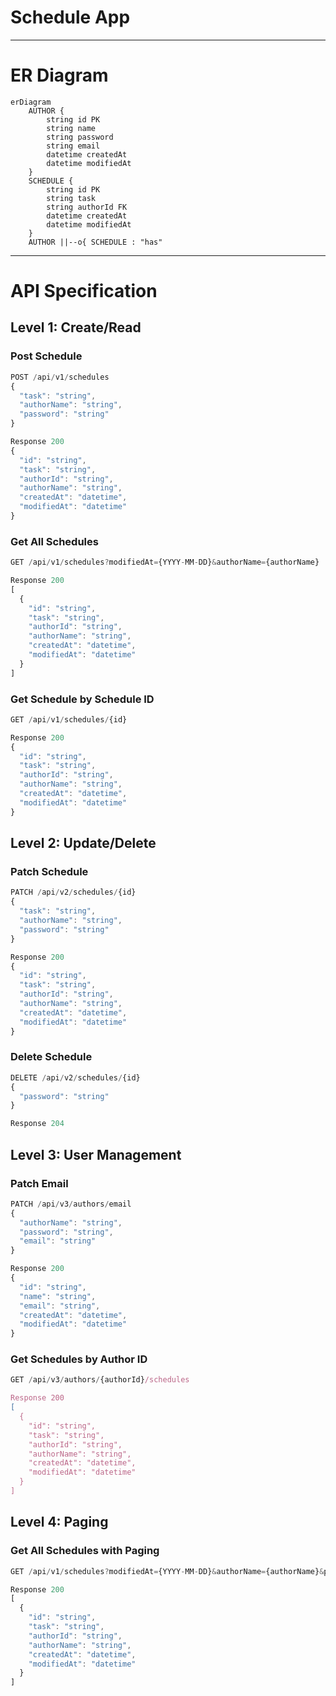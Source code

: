 
# Schedule App

---
# ER Diagram

```mermaid
erDiagram
    AUTHOR {
        string id PK
        string name
        string password
        string email
        datetime createdAt
        datetime modifiedAt
    }
    SCHEDULE {
        string id PK
        string task
        string authorId FK
        datetime createdAt
        datetime modifiedAt
    }
    AUTHOR ||--o{ SCHEDULE : "has"
```
---
# API Specification

## Level 1: Create/Read
### Post Schedule
```javascript
POST /api/v1/schedules
{
  "task": "string",
  "authorName": "string",
  "password": "string"
}

Response 200
{
  "id": "string",
  "task": "string",
  "authorId": "string",
  "authorName": "string",
  "createdAt": "datetime",
  "modifiedAt": "datetime"
}
```

### Get All Schedules
```javascript
GET /api/v1/schedules?modifiedAt={YYYY-MM-DD}&authorName={authorName}

Response 200
[
  {
    "id": "string",
    "task": "string",
    "authorId": "string", 
    "authorName": "string",
    "createdAt": "datetime",
    "modifiedAt": "datetime"
  }
]
```

### Get Schedule by Schedule ID
```javascript
GET /api/v1/schedules/{id}

Response 200
{
  "id": "string",
  "task": "string",
  "authorId": "string",
  "authorName": "string",
  "createdAt": "datetime", 
  "modifiedAt": "datetime"
}
```

## Level 2: Update/Delete
### Patch Schedule
```javascript
PATCH /api/v2/schedules/{id}
{
  "task": "string",
  "authorName": "string",
  "password": "string"
}

Response 200
{
  "id": "string",
  "task": "string",
  "authorId": "string",
  "authorName": "string",
  "createdAt": "datetime",
  "modifiedAt": "datetime"
}
```

### Delete Schedule
```javascript
DELETE /api/v2/schedules/{id}
{
  "password": "string"
}

Response 204
```

## Level 3: User Management
### Patch Email
```javascript
PATCH /api/v3/authors/email
{
  "authorName": "string",
  "password": "string",
  "email": "string"
}

Response 200
{
  "id": "string",
  "name": "string",
  "email": "string",
  "createdAt": "datetime",
  "modifiedAt": "datetime"
}
```

### Get Schedules by Author ID
```javascript
GET /api/v3/authors/{authorId}/schedules

Response 200
[
  {
    "id": "string",
    "task": "string",
    "authorId": "string",
    "authorName": "string",
    "createdAt": "datetime",
    "modifiedAt": "datetime"
  }
]
```
## Level 4: Paging
### Get All Schedules with Paging
```javascript
GET /api/v1/schedules?modifiedAt={YYYY-MM-DD}&authorName={authorName}&page={page}&size={size}

Response 200
[
  {
    "id": "string",
    "task": "string",
    "authorId": "string", 
    "authorName": "string",
    "createdAt": "datetime",
    "modifiedAt": "datetime"
  }
]
```

